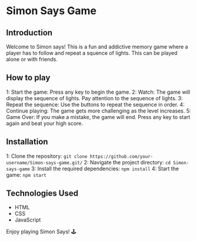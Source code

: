# Simon Says Game

## Introduction
Welcome to Simon says! This is a fun and addictive memory game where a player has to follow and repeat a squence of lights. This can be played alone or with friends.

## How to play
1: Start the game: Press any key to begin the game.
2: Watch: The game will display the sequence of lights. Pay attention to the sequence of lights.
3: Repeat the sequence: Use the buttons to repeat the sequence in order.
4: Continue playing: The game gets more challenging as the level increases.
5: Game Over: If you make a mistake, the game will end. Press any key to start again and beat your high score.


## Installation
1: Clone the repository: `git clone https://github.com/your-username/Simon-says-game.git/`
2: Navigate the project directory: `cd Simon-says-game`
3: Install the required dependencies: `npm install`
4: Start the game: `npm start`

## Technologies Used
- HTML
- CSS
- JavaScript

Enjoy playing Simon Says! 🕹️